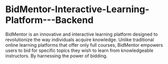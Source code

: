 # BidMentor-Interactive-Learning-Platform---Backend
BidMentor is an innovative and interactive learning platform designed to revolutionize the way individuals acquire knowledge. Unlike traditional online learning platforms that offer only full courses, BidMentor empowers users to bid for specific topics they wish to learn from knowledgeable instructors. By harnessing the power of bidding.
